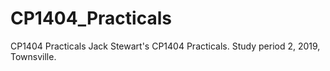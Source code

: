 # CP1404_Practicals
CP1404 Practicals
Jack Stewart's CP1404 Practicals. Study period 2, 2019, Townsville.
